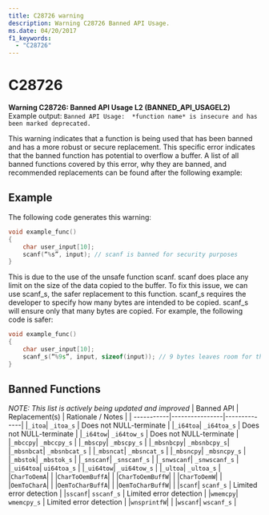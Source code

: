 ```yaml
---
title: C28726 warning
description: Warning C28726 Banned API Usage.
ms.date: 04/20/2017
f1_keywords: 
  - "C28726"
---
```


# C28726


**Warning C28726: Banned API Usage L2 (BANNED_API_USAGEL2)**\
Example output: ```Banned API Usage:  *function name* is insecure and has been marked deprecated.```

This warning indicates that a function is being used that has been banned and has a more robust or secure replacement. This specific error indicates that the banned function has potential to overflow a buffer. A list of all banned functions covered by this error, why they are banned, and recommended replacements can be found after the following example: 
 ## Example 

The following code generates this warning: 
```cpp
void example_func() 
{ 
    char user_input[10]; 
    scanf(“%s”, input); // scanf is banned for security purposes 
} 
```
This is due to the use of the unsafe function scanf. scanf does place any limit on the size of the data copied to the buffer. To fix this issue, we can use scanf_s, the safer replacement to this function. scanf_s requires the developer to specify how many bytes are intended to be copied. scanf_s will ensure only that many bytes are copied. For example, the following code is safer: 
```cpp
void example_func() 
{ 
    char user_input[10]; 
    scanf_s(“%9s”, input, sizeof(input)); // 9 bytes leaves room for the \0 byte at the end  
} 
```
## Banned Functions 
_NOTE: This list is actively being updated and improved_
| Banned API | Replacement(s) | Rationale / Notes |
| -----------|----------------|--------------|
|```_itoa```| ```_itoa_s``` | Does not NULL-terminate |
|```_i64toa```| ```_i64toa_s``` | Does not NULL-terminate |
|```_i64tow```| ```_i64tow_s``` | Does not NULL-terminate |
|```_mbccpy```| ```_mbccpy_s``` |
|```_mbscpy```| ```_mbscpy_s``` |
|```_mbsnbcpy```| ```_mbsnbcpy_s```|
|```_mbsnbcat```| ```_mbsnbcat_s``` |
|```_mbsncat```| ```_mbsncat_s``` |
|```_mbsncpy```| ```_mbsncpy_s``` |
|```_mbstok```| ```_mbstok_s``` |
|```_snscanf```| ```_snscanf_s``` |
|```_snwscanf```| ```_snwscanf_s``` |
|```_ui64toa```| ```ui64toa_s``` |
|```_ui64tow```| ```_ui64tow_s``` |
|```_ultoa```| ```_ultoa_s``` |
|```CharToOemA```| |
|```CharToOemBuffA```| |
|```CharToOemBuffW```| |
|```CharToOemW```| |
|```OemToCharA```| |
|```OemToCharBuffA```| |
|```OemToCharBuffW```| |
|```scanf```| ```scanf_s``` | Limited error detection |
|```sscanf```| ```sscanf_s``` | Limited error detection |
|```wmemcpy```| ```wmemcpy_s``` | Limited error detection |
|```wnsprintfW```| |
|```wscanf```| ```wscanf_s``` |
